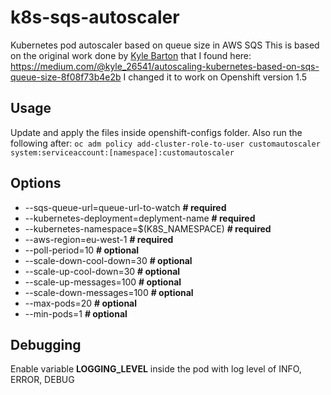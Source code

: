 # k8s-sqs-autoscaler
Kubernetes pod autoscaler based on queue size in AWS SQS
This is based on the original work done by [Kyle Barton](https://medium.com/@kyle_26541) that I found here: https://medium.com/@kyle_26541/autoscaling-kubernetes-based-on-sqs-queue-size-8f08f73b4e2b
I changed it to work on Openshift version 1.5

## Usage
Update and apply the files inside openshift-configs folder.
Also run the following after:
```oc adm policy add-cluster-role-to-user customautoscaler  system:serviceaccount:[namespace]:customautoscaler```

## Options
- --sqs-queue-url=queue-url-to-watch **# required**
- --kubernetes-deployment=deplyment-name **# required**
- --kubernetes-namespace=$(K8S_NAMESPACE) **# required**
- --aws-region=eu-west-1 **# required**
- --poll-period=10 **# optional**
- --scale-down-cool-down=30 **# optional**
- --scale-up-cool-down=30 **# optional**
- --scale-up-messages=100 **# optional**
- --scale-down-messages=100 **# optional**
- --max-pods=20 **# optional**
- --min-pods=1 **# optional**

## Debugging
Enable variable **LOGGING_LEVEL** inside the pod with log level of INFO, ERROR, DEBUG